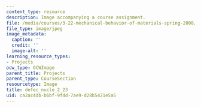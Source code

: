 ```yaml
---
content_type: resource
description: Image accompanying a course assignment.
file: /media/courses/3-22-mechanical-behavior-of-materials-spring-2008/ca2ac4dbb6bf9fdd7ae9d28b5421e5a5_defec_nucle_2_23.jpg
file_type: image/jpeg
image_metadata:
  caption: ''
  credit: ''
  image-alt: ''
learning_resource_types:
- Projects
ocw_type: OCWImage
parent_title: Projects
parent_type: CourseSection
resourcetype: Image
title: defec_nucle_2_23
uid: ca2ac4db-b6bf-9fdd-7ae9-d28b5421e5a5
---
```

